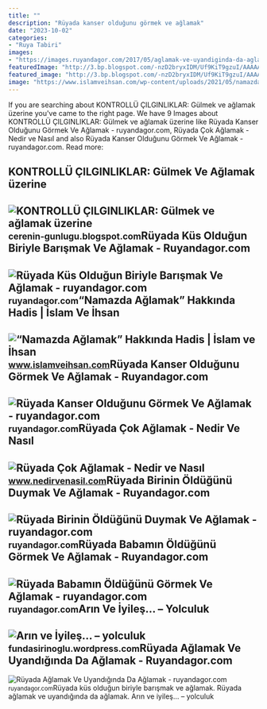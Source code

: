 ```yaml
---
title: ""
description: "Rüyada kanser olduğunu görmek ve ağlamak"
date: "2023-10-02"
categories:
- "Ruya Tabiri"
images:
- "https://images.ruyandagor.com/2017/05/aglamak-ve-uyandiginda-da-aglamak-1300.jpg"
featuredImage: "http://3.bp.blogspot.com/-nzD2bryxIDM/Uf9KiT9gzuI/AAAAAAAACrU/cxamUD8WwfQ/w1200-h630-p-k-no-nu/tobehappyisnotasin.jpg"
featured_image: "http://3.bp.blogspot.com/-nzD2bryxIDM/Uf9KiT9gzuI/AAAAAAAACrU/cxamUD8WwfQ/w1200-h630-p-k-no-nu/tobehappyisnotasin.jpg"
image: "https://www.islamveihsan.com/wp-content/uploads/2021/05/namazda-aglamak-hakkinda-hadis-179771-m.jpg"
---
```


If you are searching about KONTROLLÜ ÇILGINLIKLAR: Gülmek ve ağlamak üzerine you've came to the right page. We have 9 Images about KONTROLLÜ ÇILGINLIKLAR: Gülmek ve ağlamak üzerine like Rüyada Kanser Olduğunu Görmek Ve Ağlamak - ruyandagor.com, Rüyada Çok Ağlamak - Nedir ve Nasıl and also Rüyada Kanser Olduğunu Görmek Ve Ağlamak - ruyandagor.com. Read more:

KONTROLLÜ ÇILGINLIKLAR: Gülmek Ve Ağlamak üzerine
-------------------------------------------------

 ![KONTROLLÜ ÇILGINLIKLAR: Gülmek ve ağlamak üzerine](http://3.bp.blogspot.com/-nzD2bryxIDM/Uf9KiT9gzuI/AAAAAAAACrU/cxamUD8WwfQ/w1200-h630-p-k-no-nu/tobehappyisnotasin.jpg) <small>cerenin-gunlugu.blogspot.com</small>Rüyada Küs Olduğun Biriyle Barışmak Ve Ağlamak - Ruyandagor.com
---------------------------------------------------------------

 ![Rüyada Küs Olduğun Biriyle Barışmak Ve Ağlamak - ruyandagor.com](https://images.ruyandagor.com/2017/05/kus-oldugun-biriyle-barismak-ve-aglamak-1319.jpg) <small>ruyandagor.com</small>“Namazda Ağlamak” Hakkında Hadis | İslam Ve İhsan
-------------------------------------------------

 ![“Namazda Ağlamak” Hakkında Hadis | İslam ve İhsan](https://www.islamveihsan.com/wp-content/uploads/2021/05/namazda-aglamak-hakkinda-hadis-179771-m.jpg) <small>www.islamveihsan.com</small>Rüyada Kanser Olduğunu Görmek Ve Ağlamak - Ruyandagor.com
---------------------------------------------------------

 ![Rüyada Kanser Olduğunu Görmek Ve Ağlamak - ruyandagor.com](https://images.ruyandagor.com/2017/04/kanser-oldugunu-gormek-ve-aglamak-1238.jpg) <small>ruyandagor.com</small>Rüyada Çok Ağlamak - Nedir Ve Nasıl
-----------------------------------

 ![Rüyada Çok Ağlamak - Nedir ve Nasıl](https://www.nedirvenasil.com/wp-content/uploads/2020/11/Ruyada-Cok-Aglamak.jpg) <small>www.nedirvenasil.com</small>Rüyada Birinin Öldüğünü Duymak Ve Ağlamak - Ruyandagor.com
----------------------------------------------------------

 ![Rüyada Birinin Öldüğünü Duymak Ve Ağlamak - ruyandagor.com](https://images.ruyandagor.com/2017/04/birinin-oldugunu-duymak-ve-aglamak-1344.jpg) <small>ruyandagor.com</small>Rüyada Babamın Öldüğünü Görmek Ve Ağlamak - Ruyandagor.com
----------------------------------------------------------

 ![Rüyada Babamın Öldüğünü Görmek Ve Ağlamak - ruyandagor.com](https://images.ruyandagor.com/2017/04/babamin-oldugunu-gormek-ve-aglamak-1811.jpg) <small>ruyandagor.com</small>Arın Ve İyileş… – Yolculuk
--------------------------

 ![Arın ve İyileş… – yolculuk](https://www.ruyatabirleri.com/wp-content/uploads/aglamak_70102.jpg) <small>fundasirinoglu.wordpress.com</small>Rüyada Ağlamak Ve Uyandığında Da Ağlamak - Ruyandagor.com
---------------------------------------------------------

 ![Rüyada Ağlamak Ve Uyandığında Da Ağlamak - ruyandagor.com](https://images.ruyandagor.com/2017/05/aglamak-ve-uyandiginda-da-aglamak-1300.jpg) <small>ruyandagor.com</small>Rüyada küs olduğun biriyle barışmak ve ağlamak. Rüyada ağlamak ve uyandığında da ağlamak. Arın ve i̇yileş… – yolculuk
